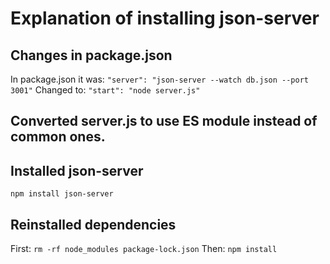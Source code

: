 # Explanation of installing json-server

## Changes in package.json

In package.json it was:
`"server": "json-server --watch db.json --port 3001"`
Changed to:
`"start": "node server.js"`

## Converted server.js to use ES module instead of common ones.

## Installed json-server

`npm install json-server`

## Reinstalled dependencies

First:
`rm -rf node_modules package-lock.json`
Then:
`npm install`
